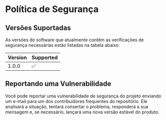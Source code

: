 # Política de Segurança

## Versões Suportadas

As versões do software que atualmente contêm as verificações de segurança necessárias estão listadas na tabela abaixo:

| Version | Supported          |
| ------- | ------------------ |
| 1.0.0   | ✅ |


## Reportando uma Vulnerabilidade


Você pode reportar uma vulnerabilidade de segurança do projeto enviando um e-mail para um dos contribuidores frequentes do repositório. Ele analisará a situação, tentará consertar o problema, responderá a sua mensagem e, se necessário, lançará uma nova versão estável do produto.